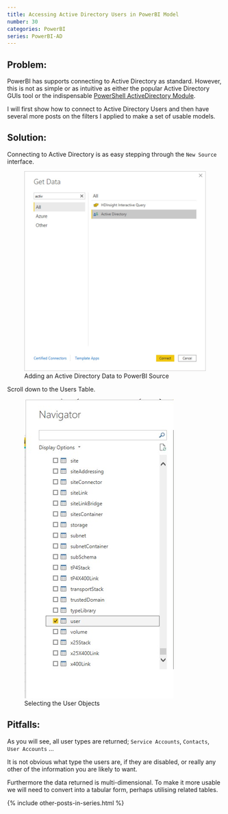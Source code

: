 ```yaml
---
title: Accessing Active Directory Users in PowerBI Model
number: 30
categories: PowerBI
series: PowerBI-AD
---
```


## Problem:
PowerBI has supports connecting to Active Directory as standard.  However, this is not as simple or as intuitive as either the popular Active Directory GUIs tool or the indispensable [PowerShell ActiveDirectory Module](https://docs.microsoft.com/en-us/powershell/module/addsadministration/).

I will first show how to connect to Active Directory Users and then have several more posts on the filters I applied to make a set of usable models.

## Solution:

Connecting to Active Directory is as easy stepping through the ````New Source```` interface.

<figure>
	<img src="/assets/images/30/ad.jpg"/>
	<figcaption>
	Adding an Active Directory Data to PowerBI Source
	</figcaption>
</figure>

Scroll down to the Users Table.

<figure>
	<img src="/assets/images/30/ad-user-table.jpg"/>
	<figcaption>
	Selecting the User Objects
	</figcaption>
</figure>


## Pitfalls: 

As you will see, all user types are returned; ````Service Accounts````, ````Contacts````, ````User Accounts```` ...

It is not obvious what type the users are, if they are disabled, or really any other of the information you are likely to want.

Furthermore the data returned is multi-dimensional. To make it more usable we will need to convert into a tabular form, perhaps utilising related tables.

{% include other-posts-in-series.html %}
